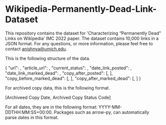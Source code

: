 # Wikipedia-Permanently-Dead-Link-Dataset
This repository contains the dataset for 'Characterizing “Permanently Dead" Links on Wikipedia' IMC 2022 paper. The dataset contains 10,000 links in a JSON format. For any questions, or more information, please feel free to contact anishnya@umich.edu.  

This is the following structure of the data. 

{
    "url": <string>,
    "article_url": <string>,
    "current_status": <string>,
    "date_link_posted": <string>,
    "date_link_marked_dead": <string>,
    "copy_after_posted": [<string>, <string>],
    "copy_before_marked_dead": [<string>, <string>],
    "copy_after_marked_dead": [<string>, <string>]
}

For archived copy data, this is the following format. 

[Archiveed Copy Date, Archived Copy Status Code]

For all dates, they are in the following format: YYYY-MM-DDTHH:MM:SS+00:00. Packages such as arrow-py, can automatically parse dates in this format. 

